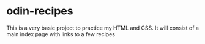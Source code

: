 # odin-recipes
This is a very basic project to practice my HTML and CSS. It will consist of a main index page with links to a few recipes